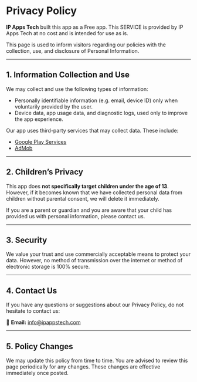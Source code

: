 # Privacy Policy

**IP Apps Tech** built this app as a Free app. This SERVICE is provided by IP Apps Tech at no cost and is intended for use as is.

This page is used to inform visitors regarding our policies with the collection, use, and disclosure of Personal Information.

---

## 1. Information Collection and Use

We may collect and use the following types of information:

- Personally identifiable information (e.g. email, device ID) only when voluntarily provided by the user.
- Device data, app usage data, and diagnostic logs, used only to improve the app experience.

Our app uses third-party services that may collect data. These include:

- [Google Play Services](https://www.google.com/policies/privacy/)
- [AdMob](https://support.google.com/admob/answer/6128543?hl=en)

---

## 2. Children’s Privacy

This app does **not specifically target children under the age of 13**. However, if it becomes known that we have collected personal data from children without parental consent, we will delete it immediately.

If you are a parent or guardian and you are aware that your child has provided us with personal information, please contact us.

---

## 3. Security

We value your trust and use commercially acceptable means to protect your data. However, no method of transmission over the internet or method of electronic storage is 100% secure.

---

## 4. Contact Us

If you have any questions or suggestions about our Privacy Policy, do not hesitate to contact us:

📧 **Email:** info@ipappstech.com

---

## 5. Policy Changes

We may update this policy from time to time. You are advised to review this page periodically for any changes. These changes are effective immediately once posted.
